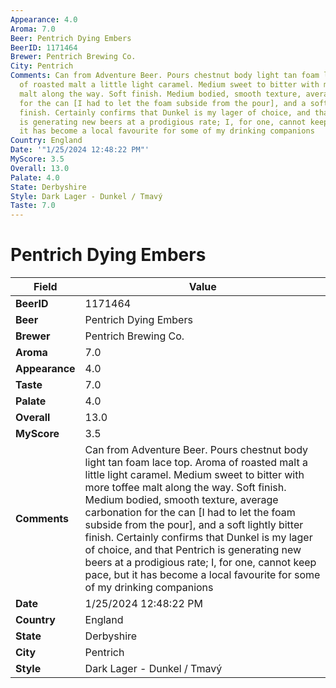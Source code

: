 ```yaml
---
Appearance: 4.0
Aroma: 7.0
Beer: Pentrich Dying Embers
BeerID: 1171464
Brewer: Pentrich Brewing Co.
City: Pentrich
Comments: Can from Adventure Beer. Pours chestnut body light tan foam lace top. Aroma
  of roasted malt a little light caramel. Medium sweet to bitter with more toffee
  malt along the way. Soft finish. Medium bodied, smooth texture, average carbonation
  for the can [I had to let the foam subside from the pour], and a soft lightly bitter
  finish. Certainly confirms that Dunkel is my lager of choice, and that Pentrich
  is generating new beers at a prodigious rate; I, for one, cannot keep pace, but
  it has become a local favourite for some of my drinking companions
Country: England
Date: '"1/25/2024 12:48:22 PM"'
MyScore: 3.5
Overall: 13.0
Palate: 4.0
State: Derbyshire
Style: Dark Lager - Dunkel / Tmavý
Taste: 7.0
---
```


# Pentrich Dying Embers

| Field         | Value |
|---------------|-------|
| **BeerID** | 1171464 |
| **Beer** | Pentrich Dying Embers |
| **Brewer** | Pentrich Brewing Co. |
| **Aroma** | 7.0 |
| **Appearance** | 4.0 |
| **Taste** | 7.0 |
| **Palate** | 4.0 |
| **Overall** | 13.0 |
| **MyScore** | 3.5 |
| **Comments** | Can from Adventure Beer. Pours chestnut body light tan foam lace top. Aroma of roasted malt a little light caramel. Medium sweet to bitter with more toffee malt along the way. Soft finish. Medium bodied, smooth texture, average carbonation for the can [I had to let the foam subside from the pour], and a soft lightly bitter finish. Certainly confirms that Dunkel is my lager of choice, and that Pentrich is generating new beers at a prodigious rate; I, for one, cannot keep pace, but it has become a local favourite for some of my drinking companions |
| **Date** | 1/25/2024 12:48:22 PM |
| **Country** | England |
| **State** | Derbyshire |
| **City** | Pentrich |
| **Style** | Dark Lager - Dunkel / Tmavý |
